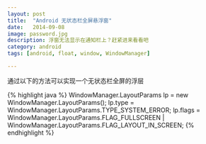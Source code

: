 ```yaml
---
layout: post
title:  "Android 无状态栏全屏悬浮窗"
date:   2014-09-08
image: password.jpg
description: 浮窗无法显示在通知栏上？赶紧进来看看吧
category: android
tags: [android, float, window, WindowManager]

---
```


通过以下的方法可以实现一个无状态栏全屏的浮层


{% highlight java %}
WindowManager.LayoutParams lp = new WindowManager.LayoutParams();
lp.type = WindowManager.LayoutParams.TYPE_SYSTEM_ERROR;
lp.flags = WindowManager.LayoutParams.FLAG_FULLSCREEN | WindowManager.LayoutParams.FLAG_LAYOUT_IN_SCREEN;
{% endhighlight %}

